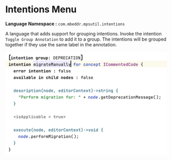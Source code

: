 # Intentions Menu

**Language Namespace :** `com.mbeddr.mpsutil.intentions`

A language that adds support for grouping intentions. Invoke the intention `Toggle Group Annotation` to add it to a group.
The intentions will be grouped together if they use the same label in the annotation.

![example: intention group](../img/intention_group_example.png)